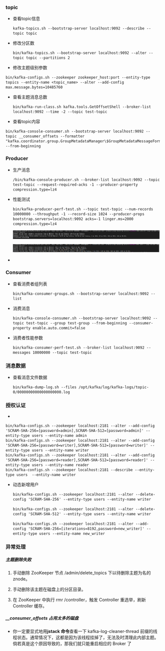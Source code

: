 ### topic

- 查看topic信息 

  ```shell
  kafka-topics.sh --bootstrap-server localhost:9092 --describe --topic topic
  ```

- 修改分区数

  ```shell
  bin/kafka-topics.sh --bootstrap-server localhost:9092 --alter --topic topic --partitions 2
  ```

-  修改主题级别参数

  ```shell
  bin/kafka-configs.sh --zookeeper zookeeper_host:port --entity-type topics --entity-name <topic_name> --alter --add-config max.message.bytes=10485760
  ```

- 查看主题消息总数

  ```shell
  bin/kafka-run-class.sh kafka.tools.GetOffsetShell --broker-list localhost:9092 --time -2 --topic test-topic
  ```

  

- 查看topic内容

```shell
bin/kafka-console-consumer.sh --bootstrap-server localhost:9092 --topic __consumer_offsets --formatter "kafka.coordinator.group.GroupMetadataManager\$GroupMetadataMessageFormatter" --from-beginning
```

### Producer

- 生产消息

  ```shell
  /bin/kafka-console-producer.sh --broker-list localhost:9092 --topic test-topic --request-required-acks -1 --producer-property compression.type=lz4
  ```

- 性能测试

  ```shell
  bin/kafka-producer-perf-test.sh --topic test-topic --num-records 10000000 --throughput -1 --record-size 1024 --producer-props bootstrap.servers=localhost:9092 acks=-1 linger.ms=2000 compression.type=lz4
  ```

  <img src="assets/image-20201101140613549.png" alt="image-20201101140613549" style="zoom:150%;" />

  ![image-20201101140706766](assets/image-20201101140706766.png)

- 

### Consumer

- 查看消费者组列表

  ```shell
  bin/kafka-consumer-groups.sh --bootstrap-server localhost:9092 --list
  ```

- 消费消息

  ```shell
  bin/kafka-console-consumer.sh --bootstrap-server localhost:9092 --topic test-topic --group test-group --from-beginning --consumer-property enable.auto.commit=false 
  ```

- 消费者性能参数

  ```shell
  bin/kafka-consumer-perf-test.sh --broker-list localhost:9092 --messages 10000000 --topic test-topic
  ```

### 消息数据

- 查看消息文件数据

  ```
  bin/kafka-dump-log.sh --files /opt/kafka/log/kafka-logs/topic-0/00000000000000000000.log 
  ```

### 授权认证

- 

```shell
bin/kafka-configs.sh --zookeeper localhost:2181 --alter --add-config 'SCRAM-SHA-256=[password=admin],SCRAM-SHA-512=[password=admin]' --entity-type users --entity-name admin
bin/kafka-configs.sh --zookeeper localhost:2181 --alter --add-config 'SCRAM-SHA-256=[password=writer],SCRAM-SHA-512=[password=writer]' --entity-type users --entity-name writer
bin/kafka-configs.sh --zookeeper localhost:2181 --alter --add-config 'SCRAM-SHA-256=[password=reader],SCRAM-SHA-512=[password=reader]' --entity-type users --entity-name reader
bin/kafka-configs.sh --zookeeper localhost:2181 --describe --entity-type users  --entity-name writer

```

- 动态新增用户

  ```shell
  bin/kafka-configs.sh --zookeeper localhost:2181 --alter --delete-config 'SCRAM-SHA-256' --entity-type users --entity-name writer
  
  bin/kafka-configs.sh --zookeeper localhost:2181 --alter --delete-config 'SCRAM-SHA-512' --entity-type users --entity-name writer
  
  bin/kafka-configs.sh --zookeeper localhost:2181 --alter --add-config 'SCRAM-SHA-256=[iterations=8192,password=new_writer]' --entity-type users --entity-name new_writer
  ```

### 异常处理

##### 主题删除失败

1. 手动删除 ZooKeeper 节点 /admin/delete_topics 下以待删除主题为名的 znode。

2. 手动删除该主题在磁盘上的分区目录。

3. 在 ZooKeeper 中执行 rmr  /controller，触发 Controller 重选举，刷新 Controller 缓存。

##### **__consumer_offsets 占用太多的磁盘**

- 你一定要显式地用**jstack 命令**查看一下 kafka-log-cleaner-thread 前缀的线程状态。通常情况下，这都是因为该线程挂掉了，无法及时清理此内部主题。倘若真是这个原因导致的，那我们就只能重启相应的 Broker 了

